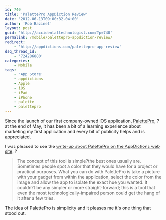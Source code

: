 ```yaml
---
id: 740
title: 'PalettePro AppDiction Review'
date: '2012-06-13T09:00:32-04:00'
author: 'Rob Bazinet'
layout: post
guid: 'http://accidentaltechnologist.com/?p=740'
permalink: /mobile/palettepro-appdiction-review/
redirect:
    - 'http://appdictions.com/palettepro-app-review'
dsq_thread_id:
    - '724286880'
categories:
    - Mobile
tags:
    - 'App Store'
    - appdictions
    - Apple
    - iOS
    - iPad
    - iPhone
    - palette
    - palettepro
---
```


Since the launch of our first company-owned iOS application, [PalettePro](http://blog.stillriversoftware.com/2012/05/29/palette-pro-available-in-the-apple-app-store/), ?at the end of May, it has been a bit of a learning experience about marketing my first application and every bit of publicity helps and is appreciated.

I was pleased to see the [write-up about PalettePro on the AppDictions web site](http://appdictions.com/palettepro-app-review/). ?

> The concept of this tool is simple?the best ones usually are. Sometimes people spot a color that they would have for a project or practical purposes. What you can do with PalettePro is take a picture with your gadget from within the application, select the color from the image and allow the app to isolate the exact hue you wanted. It couldn?t be any simpler or more straight-forward; this is a tool that even the most technologically-impaired person could get the hang of it after a few tries.

The idea of PalettePro is simplicity and it pleases me it's one thing that stood out.
